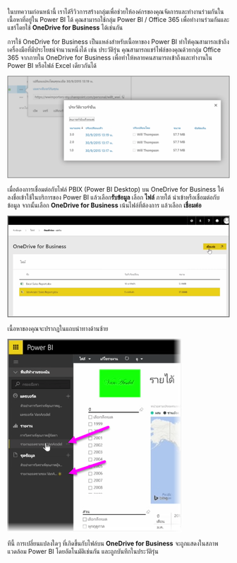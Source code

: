 ในบทความก่อนหน้านี้ เราได้รีวิวการสร้างกลุ่มเพื่อช่วยให้องค์กรของคุณจัดการและทำงานร่วมกันในเนื้อหาที่อยู่ใน Power BI ได้ คุณสามารถใช้กลุ่ม Power BI / Office 365 เพื่อทำงานร่วมกันและแชร์โดยใช้ **OneDrive for Business** ได้เช่นกัน

การใช้ OneDrive for Business เป็นแหล่งสำหรับเนื้อหาของ Power BI ทำให้คุณสามารถเข้าถึงเครื่องมือที่มีประโยชน์จำนวนหนึ่งได้ เช่น ประวัติรุ่น คุณสามารถแชร์ไฟล์ของคุณด้วยกลุ่ม Office 365 จากภายใน OneDrive for Business เพื่อทำให้หลายคนสามารถเข้าถึงและทำงานใน Power BI หรือไฟล์ Excel เดียวกันได้

![](media/6-4a-integrate-onedrive-for-business/6-4a_1.png)

เมื่อต้องการเชื่อมต่อกับไฟล์ PBIX (Power BI Desktop) บน OneDrive for Business ให้ลงชื่อเข้าใช้ในบริการของ Power BI แล้วเลือก**รับข้อมูล** เลือก **ไฟล์** ภายใต้ นำเข้าหรือเชื่อมต่อกับข้อมูล จากนั้นเลือก **OneDrive for Business** เน้นไฟล์ที่ต้องการ แล้วเลือก **เชื่อมต่อ**

![](media/6-4a-integrate-onedrive-for-business/6-4a_2.png)

เนื้อหาของคุณจะปรากฏในแถบนำทางด้านซ้าย

![](media/6-4a-integrate-onedrive-for-business/6-4a_3.png)

ทีนี้ การเปลี่ยนแปลงใดๆ ที่เกิดขึ้นกับไฟล์บน **OneDrive for Business** จะถูกแสดงในสภาพแวดล้อม Power BI โดยอัตโนมัติเช่นกัน และถูกบันทึกในประวัติรุ่น

